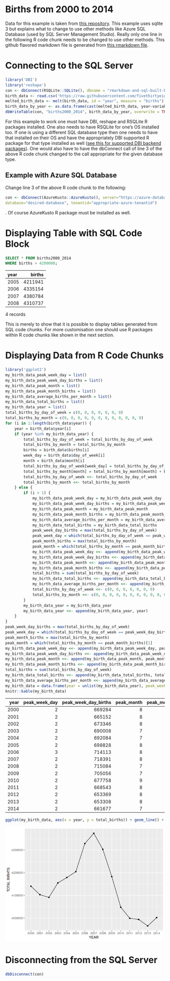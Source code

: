 Births from 2000 to 2014
================

Data for this example is taken from [this
repository](https://github.com/fivethirtyeight/data/blob/master/births/US_births_2000-2014_SSA.csv).
This example uses sqlite 3 but explains what to change to use other
methods like Azure SQL Database (used by SQL Server Management Studio).
Really only one line in the following R code chunk needs to be changed
to use other methods. This github flavored markdown file is generated
from [this rmarkdown file](rmarkdown-and-sql-built-births-display.rmd).

# Connecting to the SQL Server

``` r
library('DBI')
library('reshape')
con <- dbConnect(RSQLite::SQLite(), dbname = "rmarkdown-and-sql-built-births-display.db")
birth_data <- read.csv('https://raw.githubusercontent.com/fivethirtyeight/data/master/births/US_births_2000-2014_SSA.csv')
melted_birth_data <- melt(birth_data, id = "year", measure = "births")
birth_data_by_year <- as.data.frame(cast(melted_birth_data, year~variable, sum))
dbWriteTable(con, "births2000_2014", birth_data_by_year, overwrite = TRUE)
```

For this example to work one must have DBI, reshape and RSQLite R
packages installed. One also needs to have RSQLite for one’s OS
installed too. If one is using a different SQL database type then one
needs to have that installed on their OS and have the appropriately DBI
supported R package for that type installed as well ([see this for
supported DBI backend packages](https://dbi.r-dbi.org/)). One would also
have to have the dbConnect call of line 3 of the above R code chunk
changed to the call appropriate for the given database type.

## Example with Azure SQL Database

Change line 3 of the above R code chunk to the following:

``` r
con <- dbConnect(AzureKusto::AzureKusto(), server="https://azure-database-url.net",
database="desired-database", tenantid="appropriate-azure-tenantid")
```

. Of course AzureKusto R package must be installed as well.

# Displaying Table with SQL Code Block

``` sql
SELECT * FROM births2000_2014
WHERE births > 4200000;
```

<div class="knitsql-table">

| year |  births |
|:-----|--------:|
| 2005 | 4211941 |
| 2006 | 4335154 |
| 2007 | 4380784 |
| 2008 | 4310737 |

4 records

</div>

This is merely to show that it is possible to display tables generated
from SQL code chunks. For more customisation one should use R packages
within R code chunks like shown in the next section.

# Displaying Data from R Code Chunks

``` r
library('ggplot2')
my_birth_data_peak_week_day = list()
my_birth_data_peak_week_day_births = list()
my_birth_data_peak_month = list()
my_birth_data_peak_month_births = list()
my_birth_data_average_births_per_month = list()
my_birth_data_total_births = list()
my_birth_data_year = list()
total_births_by_day_of_week = c(0, 0, 0, 0, 0, 0, 0)
total_births_by_month = c(0, 0, 0, 0, 0, 0, 0, 0, 0, 0, 0, 0)
for (i in 1:length(birth_data$year)) {
    year = birth_data$year[i]
    if (year %in% my_birth_data_year) {
        total_births_by_day_of_week = total_births_by_day_of_week
        total_births_by_month = total_births_by_month
        births = birth_data$births[i]
        week_day = birth_data$day_of_week[i]
        month = birth_data$month[i]
        total_births_by_day_of_week[week_day] = total_births_by_day_of_week[week_day] + births
        total_births_by_month[month] = total_births_by_month[month] + births
        total_births_by_day_of_week <<- total_births_by_day_of_week
        total_births_by_month <<- total_births_by_month
    } else {
        if (i > 1) {
            my_birth_data_peak_week_day = my_birth_data_peak_week_day
            my_birth_data_peak_week_day_births = my_birth_data_peak_week_day_births
            my_birth_data_peak_month = my_birth_data_peak_month
            my_birth_data_peak_month_births = my_birth_data_peak_month_births
            my_birth_data_average_births_per_month = my_birth_data_average_births_per_month
            my_birth_data_total_births = my_birth_data_total_births
            peak_week_day_births = max(total_births_by_day_of_week)
            peak_week_day = which(total_births_by_day_of_week == peak_week_day_births)[1]
            peak_month_births = max(total_births_by_month)
            peak_month = which(total_births_by_month == peak_month_births)[1]
            my_birth_data_peak_week_day <<- append(my_birth_data_peak_week_day, peak_week_day)
            my_birth_data_peak_week_day_births <<- append(my_birth_data_peak_week_day_births, peak_week_day_births)
            my_birth_data_peak_month <<- append(my_birth_data_peak_month, peak_month)
            my_birth_data_peak_month_births <<- append(my_birth_data_peak_month_births, peak_month_births)
            total_births = sum(total_births_by_day_of_week)
            my_birth_data_total_births <<- append(my_birth_data_total_births, total_births)
            my_birth_data_average_births_per_month <<- append(my_birth_data_average_births_per_month, total_births/12)
            total_births_by_day_of_week <<- c(0, 0, 0, 0, 0, 0, 0)
            total_births_by_month <<- c(0, 0, 0, 0, 0, 0, 0, 0, 0, 0, 0, 0)
        }
        my_birth_data_year = my_birth_data_year
        my_birth_data_year <<- append(my_birth_data_year, year)
    }
}
peak_week_day_births = max(total_births_by_day_of_week)
peak_week_day = which(total_births_by_day_of_week == peak_week_day_births)[1]
peak_month_births = max(total_births_by_month)
peak_month = which(total_births_by_month == peak_month_births)[1]
my_birth_data_peak_week_day <<- append(my_birth_data_peak_week_day, peak_week_day)
my_birth_data_peak_week_day_births <<- append(my_birth_data_peak_week_day_births, peak_week_day_births)
my_birth_data_peak_month <<- append(my_birth_data_peak_month, peak_month)
my_birth_data_peak_month_births <<- append(my_birth_data_peak_month_births, peak_month_births)
total_births = sum(total_births_by_day_of_week)
my_birth_data_total_births <<- append(my_birth_data_total_births, total_births)
my_birth_data_average_births_per_month <<- append(my_birth_data_average_births_per_month, total_births/12)
my_birth_data = data.frame(year = unlist(my_birth_data_year), peak_week_day = unlist(my_birth_data_peak_week_day), peak_week_day_births = unlist(my_birth_data_peak_week_day_births), peak_month = unlist(my_birth_data_peak_month), peak_month_births = unlist(my_birth_data_peak_month_births), average_births_per_month = unlist(my_birth_data_average_births_per_month), total_births = unlist(my_birth_data_total_births))
knitr::kable(my_birth_data)
```

| year | peak_week_day | peak_week_day_births | peak_month | peak_month_births | average_births_per_month | total_births |
|-----:|--------------:|---------------------:|-----------:|------------------:|-------------------------:|-------------:|
| 2000 |             2 |               669284 |          8 |            367893 |                 345042.9 |      4140515 |
| 2001 |             2 |               665152 |          8 |            369383 |                 341941.7 |      4103300 |
| 2002 |             2 |               673346 |          8 |            366409 |                 340948.8 |      4091386 |
| 2003 |             2 |               690008 |          7 |            370236 |                 346262.7 |      4155152 |
| 2004 |             2 |               692084 |          7 |            365380 |                 348221.5 |      4178658 |
| 2005 |             2 |               698828 |          8 |            376467 |                 350385.3 |      4204624 |
| 2006 |             3 |               714113 |          8 |            394199 |                 360668.1 |      4328017 |
| 2007 |             2 |               718391 |          8 |            396355 |                 364455.2 |      4373462 |
| 2008 |             2 |               715084 |          7 |            380707 |                 358560.2 |      4302723 |
| 2009 |             2 |               705056 |          7 |            373491 |                 348570.5 |      4182846 |
| 2010 |             2 |               677758 |          9 |            355887 |                 337342.0 |      4048104 |
| 2011 |             2 |               668543 |          8 |            364194 |                 333304.5 |      3999654 |
| 2012 |             2 |               653369 |          8 |            365501 |                 332853.2 |      3994239 |
| 2013 |             2 |               653308 |          8 |            356879 |                 330483.3 |      3965800 |
| 2014 |             2 |               661677 |          7 |            357476 |                 333542.8 |      4002514 |

``` r
ggplot(my_birth_data, aes(x = year, y = total_births)) + geom_line() + geom_point() + labs(x = "YEAR", y = "TOTAL BIRHTS") + scale_x_continuous(breaks = my_birth_data$year, labels = as.character(my_birth_data$year))
```

![](rmarkdown-and-sql-built-births-display_files/figure-gfm/sql-display-1.png)<!-- -->

# Disconnecting from the SQL Server

``` r
dbDisconnect(con)
```
